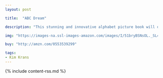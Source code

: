 ```yaml
---
layout: post

title:  "ABC Dream"

description: "This stunning and innovative alphabet picture book will dazzle little ones and engage the adults who share it with them! Each page is dedicated to a letter, and clever alliterations are packed into each ink-and-watercolor spread."

img: "https://images-na.ssl-images-amazon.com/images/I/51bryBSNsOL._SL480_.jpg"

buy: "http://amzn.com/0553539299"

tags:
- Kim Krans
---
```


{% include content-rss.md %}